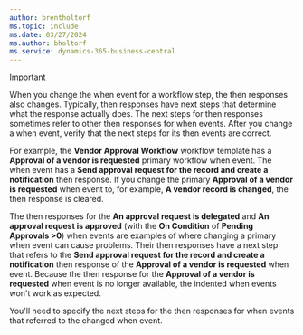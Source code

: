 ```yaml
---
author: brentholtorf
ms.topic: include
ms.date: 03/27/2024
ms.author: bholtorf
ms.service: dynamics-365-business-central
---
```


> [!IMPORTANT]
> When you change the when event for a workflow step, the then responses also changes. Typically, then responses have next steps that determine what the response actually does. The next steps for then responses sometimes refer to other then responses for when events. After you change a when event, verify that the next steps for its then events are correct.  
>
> For example, the **Vendor Approval Workflow** workflow template has a **Approval of a vendor is requested** primary workflow when event. The when event has a **Send approval request for the record and create a notification** then response. If you change the primary **Approval of a vendor is requested** when event to, for example, **A vendor record is changed**, the then response is cleared.
> 
> The then responses for the **An approval request is delegated** and **An approval request is approved** (with the **On Condition** of **Pending Approvals >0**) when events are examples of where changing a primary when event can cause problems. Their then responses have a next step that refers to the **Send approval request for the record and create a notification** then response of the **Approval of a vendor is requested** when event. Because the then response for the **Approval of a vendor is requested** when event is no longer available, the indented when events won't work as expected.
>
> You'll need to specify the next steps for the then responses for when events that referred to the changed when event.